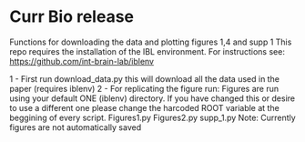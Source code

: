 # Curr Bio release
Functions for downloading the data and plotting figures 1,4 and supp 1
This repo requires the installation of the IBL environment. For instructions see: 
https://github.com/int-brain-lab/iblenv

1 - First run download_data.py this will download all the data used in the paper (requires iblenv)
2 - For replicating the figure run: 
    Figures are run using your default ONE (iblenv) directory. If you have changed this or desire to use a different one please change the harcoded ROOT variable at the beggining of every script.
    Figures1.py
    Figures2.py
    supp_1.py
    Note: Currently figures are not automatically saved